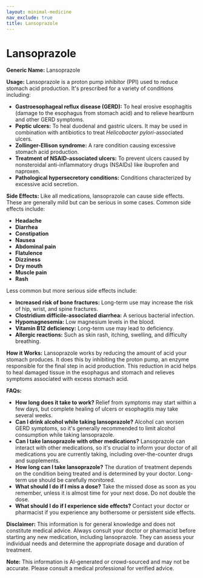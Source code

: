 ```yaml
---
layout: minimal-medicine
nav_exclude: true
title: Lansoprazole
---
```


# Lansoprazole

**Generic Name:** Lansoprazole

**Usage:** Lansoprazole is a proton pump inhibitor (PPI) used to reduce stomach acid production.  It's prescribed for a variety of conditions including:

* **Gastroesophageal reflux disease (GERD):**  To heal erosive esophagitis (damage to the esophagus from stomach acid) and to relieve heartburn and other GERD symptoms.
* **Peptic ulcers:** To heal duodenal and gastric ulcers.  It may be used in combination with antibiotics to treat *Helicobacter pylori*-associated ulcers.
* **Zollinger-Ellison syndrome:** A rare condition causing excessive stomach acid production.
* **Treatment of NSAID-associated ulcers:** To prevent ulcers caused by nonsteroidal anti-inflammatory drugs (NSAIDs) like ibuprofen and naproxen.
* **Pathological hypersecretory conditions:**  Conditions characterized by excessive acid secretion.


**Side Effects:**  Like all medications, lansoprazole can cause side effects.  These are generally mild but can be serious in some cases. Common side effects include:

* **Headache**
* **Diarrhea**
* **Constipation**
* **Nausea**
* **Abdominal pain**
* **Flatulence**
* **Dizziness**
* **Dry mouth**
* **Muscle pain**
* **Rash**

Less common but more serious side effects include:

* **Increased risk of bone fractures:** Long-term use may increase the risk of hip, wrist, and spine fractures.
* **Clostridium difficile-associated diarrhea:**  A serious bacterial infection.
* **Hypomagnesemia:** Low magnesium levels in the blood.
* **Vitamin B12 deficiency:** Long-term use may lead to deficiency.
* **Allergic reactions:**  Such as skin rash, itching, swelling, and difficulty breathing.


**How it Works:** Lansoprazole works by reducing the amount of acid your stomach produces. It does this by inhibiting the proton pump, an enzyme responsible for the final step in acid production.  This reduction in acid helps to heal damaged tissue in the esophagus and stomach and relieves symptoms associated with excess stomach acid.

**FAQs:**

* **How long does it take to work?**  Relief from symptoms may start within a few days, but complete healing of ulcers or esophagitis may take several weeks.
* **Can I drink alcohol while taking lansoprazole?** Alcohol can worsen GERD symptoms, so it's generally recommended to limit alcohol consumption while taking lansoprazole.
* **Can I take lansoprazole with other medications?**  Lansoprazole can interact with other medications, so it's crucial to inform your doctor of all medications you are currently taking, including over-the-counter drugs and supplements.
* **How long can I take lansoprazole?** The duration of treatment depends on the condition being treated and is determined by your doctor.  Long-term use should be carefully monitored.
* **What should I do if I miss a dose?** Take the missed dose as soon as you remember, unless it is almost time for your next dose. Do not double the dose.
* **What should I do if I experience side effects?**  Contact your doctor or pharmacist if you experience any bothersome or persistent side effects.


**Disclaimer:** This information is for general knowledge and does not constitute medical advice.  Always consult your doctor or pharmacist before starting any new medication, including lansoprazole. They can assess your individual needs and determine the appropriate dosage and duration of treatment.


**Note:** This information is AI-generated or crowd-sourced and may not be accurate. Please consult a medical professional for verified advice.